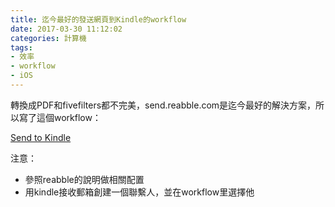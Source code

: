 ```yaml
---
title: 迄今最好的發送網頁到Kindle的workflow
date: 2017-03-30 11:12:02
categories: 計算機
tags:
- 效率
- workflow
- iOS
---
```


轉換成PDF和fivefilters都不完美，send.reabble.com是迄今最好的解決方案，所以寫了這個workflow：

[Send to Kindle](https://workflow.is/workflows/f4b29464b5044ded8f70cdf8b56c8fc4)

注意：

- 參照reabble的說明做相關配置
- 用kindle接收郵箱創建一個聯繫人，並在workflow里選擇他
